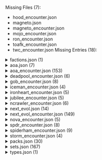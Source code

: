 Missing Files (7):
- hood_encounter.json
- magneto.json
- magneto_encounter.json
- mojo_encounter.json
- ron_encounter.json
- toafk_encounter.json
- twc_encounter.json
Missing Entries (18):
<details>
<summary>factions.json (1)</summary>

- Entry: pool (&#x27;Pool)
</details>
<details>
<summary>aoa.json (7)</summary>

- Entry: 45171a (Mission Team)
- Entry: 45171b (Mission Team)
- Entry: 45172 (Destiny)
- Entry: 45173 (Blink)
- Entry: 45174 (Morph)
- Entry: 45175 (X-Man)
- Entry: 45176 (Desperate Measures)
</details>
<details>
<summary>aoa_encounter.json (153)</summary>

- Entry: 45059 (Unus)
- Entry: 45060 (Unus)
- Entry: 45061 (Unus)
- Entry: 45062a (Hunting Gene Traitors)
- Entry: 45062b (Hunting Gene Traitors)
- Entry: 45063 (Prelate Sidearm)
- Entry: 45064 (Prelate Armor)
- Entry: 45065 (Infinite Hunter)
- Entry: 45066 (Genetic Experiments)
- Entry: 45067 (Infinite Prelate)
- Entry: 45068 (Endless Ranks)
- Entry: 45069 (Infinite Soldier)
- Entry: 45070 (Culling the Weak)
- Entry: 45071 (Gene Pool)
- Entry: 45072 (Hunted)
- Entry: 45073 (War-Weary)
- Entry: 45074 (Targeted for Extermination)
- Entry: 45075a (Pursued by the Past)
- Entry: 45075b (Pursued by the Past)
- Entry: 45076 (Dark Design)
- Entry: 45077 (Sinister Strike)
- Entry: 45078 (Evil Alliance)
- Entry: 45079 (Nowhere is Safe)
- Entry: 45080 (Drawing Near)
- Entry: 45081a (War)
- Entry: 45081b (War)
- Entry: 45082a (Famine)
- Entry: 45082b (Famine)
- Entry: 45083a (Pestilence)
- Entry: 45083b (Pestilence)
- Entry: 45084a (Death)
- Entry: 45084b (Death)
- Entry: 45085a (The Horsemen of Apocalypse)
- Entry: 45085b (The Horsemen of Apocalypse)
- Entry: 45086 (The Ravages of War)
- Entry: 45087 (A Time of Famine)
- Entry: 45088 (Plague and Pestilence)
- Entry: 45089 (The Specter of Death)
- Entry: 45090 (Golden Horse)
- Entry: 45091 (Metal Wings)
- Entry: 45092 (Horseman of War)
- Entry: 45093 (Horseman of Famine)
- Entry: 45094 (Horseman of Pestilence)
- Entry: 45095 (Horseman of Death)
- Entry: 45096 (Rough Riders)
- Entry: 45097 (Ahab)
- Entry: 45098 (Hound)
- Entry: 45099 (Ahab&#x27;s Energy Spear)
- Entry: 45100 (Release the Hounds)
- Entry: 45101a (Apocalypse)
- Entry: 45101b (Apocalypse)
- Entry: 45102a (Apocalypse)
- Entry: 45102b (Apocalypse)
- Entry: 45103a (The Age of Apocalypse)
- Entry: 45103b (The Age of Apocalypse)
- Entry: 45104a (Heart of the Empire)
- Entry: 45104b (The Towering Citadel)
- Entry: 45105a (The Tyrant&#x27;s Throne)
- Entry: 45105b (No Longer Worthy)
- Entry: 45106 (Cyberpathy)
- Entry: 45107 (Biomorphing)
- Entry: 45108 (Molecular Control)
- Entry: 45109 (The Fittest)
- Entry: 45110 (Wolf Among Sheep)
- Entry: 45111 (The Apocalypse Solution)
- Entry: 45112 (Gauntlet)
- Entry: 45113 (Barrage)
- Entry: 45114 (Hard-Drive)
- Entry: 45115 (Tusk)
- Entry: 45116 (Psynapse)
- Entry: 45117 (The Dark Riders)
- Entry: 45118 (Dark Beast)
- Entry: 45119 (Dark Beast)
- Entry: 45120 (Dark Beast)
- Entry: 45121a (Dark Beast&#x27;s Bogus Journey)
- Entry: 45121b (Dark Beast&#x27;s Bogus Journey)
- Entry: 45122 (High-Tech Goggles)
- Entry: 45123 (Genetic Enhancement)
- Entry: 45124 (Cruel Experiment)
- Entry: 45125 (Evil Genius)
- Entry: 45126 (Time-Travel Shenanigans)
- Entry: 45127 (The Savage Land)
- Entry: 45128 (Pterosaur)
- Entry: 45129 (Velociraptor)
- Entry: 45130 (Giant Ape)
- Entry: 45131 (Land Out of Time)
- Entry: 45132 (Village Under Attack)
- Entry: 45133 (Genosha)
- Entry: 45134 (Magistrate)
- Entry: 45135 (Armored Unibike)
- Entry: 45136 (Genoshan Mech)
- Entry: 45137 (Escaped Mutant)
- Entry: 45138 (Police State)
- Entry: 45139 (Blue Area of the Moon)
- Entry: 45140 (Gladiator)
- Entry: 45141 (Oracle)
- Entry: 45142 (Manta)
- Entry: 45143 (Earthquake)
- Entry: 45144 (Warstar)
- Entry: 45145 (Imperial Guardsman)
- Entry: 45146 (Trial by Combat)
- Entry: 45147a (En Sabah Nur&#x27;s Pyramid)
- Entry: 45147b (En Sabah Nur&#x27;s Pyramid)
- Entry: 45148a (The Rise of Apocalypse)
- Entry: 45148b (The Rise of Apocalypse)
- Entry: 45149 (Staggering Strength)
- Entry: 45150 (Biomorphic Blast)
- Entry: 45151 (Technological Interface)
- Entry: 45152 (Giant-Sized Despot)
- Entry: 45153 (Source of Power)
- Entry: 45154 (Plugged In)
- Entry: 45155 (Giant Growth)
- Entry: 45156 (Celestial Armor)
- Entry: 45157 (Celestial Weapon)
- Entry: 45158 (Celestial Tech)
- Entry: 45159 (Ozymandias)
- Entry: 45160 (Scarab)
- Entry: 45161 (Clan Akkaba Zealot)
- Entry: 45162 (Tyrant Worship)
- Entry: 45163 (Ancient Ritual)
- Entry: 45164 (Agent of Apocalypse)
- Entry: 45165 (Worldwide Crisis)
- Entry: 45166a (Liberate the Seattle Core)
- Entry: 45166b (Liberate the Seattle Core)
- Entry: 45167a (Evacuate Survivors)
- Entry: 45167b (Evacuate Survivors)
- Entry: 45168a (Sabotage the Sea Wall)
- Entry: 45168b (Sabotage the Sea Wall)
- Entry: 45169a (Find Lost Mutants)
- Entry: 45169b (Find Lost Mutants)
- Entry: 45170a (Protect the Professor)
- Entry: 45170b (Protect the Professor)
- Entry: 45177 (North American Sea Wall)
- Entry: 45178 (Panicked Refugees)
- Entry: 45179a (Mister Sinister)
- Entry: 45179b (Mister Sinister)
- Entry: 45180a (The Shadow King)
- Entry: 45180b (The Shadow King)
- Entry: 45181a (Abyss)
- Entry: 45181b (Abyss)
- Entry: 45182a (Sugar Man)
- Entry: 45182b (Sugar Man)
- Entry: 45183a (Mikhail Rasputin)
- Entry: 45183b (Mikhail Rasputin)
- Entry: 45184a (Apocalypse)
- Entry: 45184b (Apocalypse)
- Entry: 45184c (Apocalypse)
- Entry: 45185a (Apocalypse)
- Entry: 45185b (Apocalypse)
- Entry: 45185c (Apocalypse)
- Entry: 45186a (Apocalypse)
- Entry: 45186b (Apocalypse)
- Entry: 45186c (Apocalypse)
</details>
<details>
<summary>deadpool_encounter.json (6)</summary>

- Entry: 44037 (Crisis of Infinite Deadpools)
- Entry: 44038 (Dreadpool)
- Entry: 44039 (Dreadful Deeds)
- Entry: 44040 (Anti-Regeneration Ray)
- Entry: 44041 (&#x27;Pool-ized)
- Entry: 44042 (Metacidal Tendencies)
</details>
<details>
<summary>gob_encounter.json (8)</summary>

- Entry: 02004a (Hostile Takeover)
- Entry: 02004b (Hostile Takeover)
- Entry: 02005a (Corporate Acquisition)
- Entry: 02005b (Corporate Acquisition)
- Entry: 02017a (Unleashing the Mutagen)
- Entry: 02017b (Unleashing the Mutagen)
- Entry: 02018a (Mutagen Cloud)
- Entry: 02018b (Mutagen Cloud)
</details>
<details>
<summary>iceman_encounter.json (4)</summary>

- Entry: 46029 (Sauron)
- Entry: 46030 (Sauron Lives!)
- Entry: 46031 (Life Drain)
- Entry: 46032 (The Eye of Sauron)
</details>
<details>
<summary>ironheart_encounter.json (5)</summary>

- Entry: 29036 (Feedback Loop)
- Entry: 29037 (Zzzax)
- Entry: 29038 (Haywire)
- Entry: 29039 (Air Static)
- Entry: 29040 (Zzzap!)
</details>
<details>
<summary>jubilee_encounter.json (5)</summary>

- Entry: 47030 (Arcade)
- Entry: 47031 (Welcome to Murderworld)
- Entry: 47032 (Arcade&#x27;s Funhouse)
- Entry: 47033 (Hall of Mirrors)
- Entry: 47034 (Elaborate Trap)
</details>
<details>
<summary>ncrawler_encounter.json (6)</summary>

- Entry: 48033 (The Crazy Gang)
- Entry: 48034 (Queen of Hearts)
- Entry: 48035 (Jester)
- Entry: 48036 (Executioner)
- Entry: 48037 (Tweedledope)
- Entry: 48038 (&quot;Off with His Head!&quot;)
</details>
<details>
<summary>next_evol.json (14)</summary>

- Entry: 40190a (Assemble the Team)
- Entry: 40190b (Team Assembled)
- Entry: 40191a (Establish Safehouse)
- Entry: 40191b (Safehouse Established)
- Entry: 40192a (Gear Up)
- Entry: 40192b (Geared Up)
- Entry: 40193a (Mission Prep)
- Entry: 40193b (Mission Prepped)
- Entry: 40194a (Practice Maneuvers)
- Entry: 40194b (Practiced Maneuvers)
- Entry: 40195a (Prepare Defenses)
- Entry: 40195b (Prepared Defenses)
- Entry: 40196 (Pouches)
- Entry: 40197 (Safehouse)
</details>
<details>
<summary>next_evol_encounter.json (149)</summary>

- Entry: 40070a (Arclight)
- Entry: 40070b (Arclight)
- Entry: 40071a (Blockbuster)
- Entry: 40071b (Blockbuster)
- Entry: 40072a (Chimera)
- Entry: 40072b (Chimera)
- Entry: 40073a (Greycrow)
- Entry: 40073b (Greycrow)
- Entry: 40074a (Harpoon)
- Entry: 40074b (Harpoon)
- Entry: 40075a (Riptide)
- Entry: 40075b (Riptide)
- Entry: 40076a (Vertigo)
- Entry: 40076b (Vertigo)
- Entry: 40077a (Knock, Knock)
- Entry: 40077b (Knock, Knock)
- Entry: 40078a (Mutant Massacre)
- Entry: 40078b (Mutant Massacre)
- Entry: 40079 (Morlock)
- Entry: 40080 (Hide!)
- Entry: 40081a (Routed)
- Entry: 40081b (Routed)
- Entry: 40082 (Bolstered by Wrath)
- Entry: 40083 (Pushed to the Limit)
- Entry: 40084 (By Any Means)
- Entry: 40085 (In the Midst of Chaos)
- Entry: 40086 (Maraudin&#x27; Ain&#x27;t Easy)
- Entry: 40087 (Territorial Control)
- Entry: 40088 (Back in Action)
- Entry: 40089 (Seek the Weak)
- Entry: 40090 (Heavy Armament)
- Entry: 40091 (Titanium Exoskeleton)
- Entry: 40092 (Inhibitor Collar)
- Entry: 40093 (The Senator&#x27;s Support)
- Entry: 40094 (Arclight)
- Entry: 40095 (Blockbuster)
- Entry: 40096 (Chimera)
- Entry: 40097 (Greycrow)
- Entry: 40098 (Harpoon)
- Entry: 40099 (Riptide)
- Entry: 40100 (Vertigo)
- Entry: 40101 (Mutant Slayers)
- Entry: 40102 (Bound by Business)
- Entry: 40103a (Gotta Get Away)
- Entry: 40103b (Gotta Get Away)
- Entry: 40104a (Escaping with Hope)
- Entry: 40104b (Escaping with Hope)
- Entry: 40105a (Hope&#x27;s Captor)
- Entry: 40105b (Hope&#x27;s Captor)
- Entry: 40106 (Hidden in the Clutter)
- Entry: 40107 (Favored Weapon)
- Entry: 40108 (Bushwhack)
- Entry: 40109 (Pure Force)
- Entry: 40110 (Dizzying Deeds)
- Entry: 40111 (Tag Team)
- Entry: 40112 (Gorgeous George)
- Entry: 40113 (Hairbag)
- Entry: 40114 (Ramrod)
- Entry: 40115 (Ruckus)
- Entry: 40116 (Slab)
- Entry: 40117 (Get Nasty)
- Entry: 40118 (Juggernaut)
- Entry: 40119 (Juggernaut)
- Entry: 40120 (Juggernaut)
- Entry: 40121a (The Unstoppable Juggernaut)
- Entry: 40121b (The Unstoppable Juggernaut)
- Entry: 40122a (Juggernaut&#x27;s Helmet)
- Entry: 40122b (Juggernaut Exposed)
- Entry: 40123 (Head of Steam)
- Entry: 40124 (Building Momentum)
- Entry: 40125 (Breakthrough)
- Entry: 40126 (Flatten)
- Entry: 40127 (Ground Pound)
- Entry: 40128 (Trample)
- Entry: 40129 (Cyttorak&#x27;s Exemplar)
- Entry: 40130 (Hope Summers)
- Entry: 40131 (Captive Hope)
- Entry: 40132 (Black Tom Cassidy)
- Entry: 40133 (Creeping Willow)
- Entry: 40134 (Making Green)
- Entry: 40135 (A Sound Thrashing)
- Entry: 40136 (Mister Sinister)
- Entry: 40137 (Mister Sinister)
- Entry: 40138 (Mister Sinister)
- Entry: 40139a (Sinister Intent)
- Entry: 40139b (Sinister Intent)
- Entry: 40140a (Taking Off)
- Entry: 40140b (Taking Off)
- Entry: 40141a (Bulking Up)
- Entry: 40141b (Bulking Up)
- Entry: 40142a (Focusing In)
- Entry: 40142b (Focusing In)
- Entry: 40143a (Sinister Ends)
- Entry: 40143b (Sinister Ends)
- Entry: 40144 (Sinister Disguise)
- Entry: 40145 (Sinister Soldier)
- Entry: 40146 (Teleported Away)
- Entry: 40147 (Genetic Mastery)
- Entry: 40148 (Molecular Control)
- Entry: 40149 (Sinister Schemes)
- Entry: 40150 (Sinister Strike)
- Entry: 40151 (Flight)
- Entry: 40152 (Aerial Bombardment)
- Entry: 40153 (Out of Reach)
- Entry: 40154 (High Ground)
- Entry: 40155 (Super Strength)
- Entry: 40156 (Impervious)
- Entry: 40157 (Thrown Object)
- Entry: 40158 (&quot;I&#x27;ll Take That&quot;)
- Entry: 40159 (Telepathy)
- Entry: 40160 (Manufactured Drama)
- Entry: 40161 (Sowing Discord)
- Entry: 40162 (One Step Ahead)
- Entry: 40163 (Stryfe)
- Entry: 40164 (Stryfe)
- Entry: 40165 (Stryfe)
- Entry: 40166a (Uncontrollable Power)
- Entry: 40166b (Uncontrollable Power)
- Entry: 40167a (Left to Your Fate)
- Entry: 40167b (Left to Your Fate)
- Entry: 40168a (Stryfe&#x27;s Grasp)
- Entry: 40168b (Living Bomb)
- Entry: 40169 (Mental Transferal)
- Entry: 40170 (Mind Alteration)
- Entry: 40171 (Mind Trap)
- Entry: 40172 (Psionic Amnesia)
- Entry: 40173 (Psychic Inertia)
- Entry: 40174 (Zero)
- Entry: 40175 (Cerebral Erasure)
- Entry: 40176 (Telepathic Camouflage)
- Entry: 40177 (Psionic Surge)
- Entry: 40178 (Psychic Override)
- Entry: 40179 (Telekinetic Wave)
- Entry: 40180 (Strobe)
- Entry: 40181 (Tempo)
- Entry: 40182 (Thumbelina)
- Entry: 40183 (Wildside)
- Entry: 40184 (Extreme Measures)
- Entry: 40185 (Dragoness)
- Entry: 40186 (Forearm)
- Entry: 40187 (Reaper)
- Entry: 40188 (Samurai)
- Entry: 40189 (Mutant Insurrection)
- Entry: 40198 (Lady Mastermind)
- Entry: 40199 (Malice)
- Entry: 40200 (Scrambler)
- Entry: 40201 (Vanisher)
- Entry: 40202 (Under Pressure)
- Entry: 40203 (Overburdened)
</details>
<details>
<summary>nova_encounter.json (5)</summary>

- Entry: 28028 (Armored Assault)
- Entry: 28029 (Armadillo)
- Entry: 28030 (Rollin&#x27;, Rollin&#x27;)
- Entry: 28031 (Tough and Tumble)
- Entry: 28032 (Tough It Out)
</details>
<details>
<summary>spdr_encounter.json (8)</summary>

- Entry: 31030 (Grand Larceny)
- Entry: 31031 (Bombshell)
- Entry: 31032 (Electro)
- Entry: 31033 (Hobgoblin)
- Entry: 31034 (Iron Spider)
- Entry: 31035 (Sandman)
- Entry: 31036 (Spot)
- Entry: 31037 (Surge in Crime)
</details>
<details>
<summary>spiderham_encounter.json (9)</summary>

- Entry: 30030 (Hunting the Spider-Totems)
- Entry: 30031 (Bora)
- Entry: 30032 (Brix)
- Entry: 30033 (Daemos)
- Entry: 30034 (Jennix)
- Entry: 30035 (Karn)
- Entry: 30036 (Morlun)
- Entry: 30037 (Solus)
- Entry: 30038 (Verna)
</details>
<details>
<summary>storm_encounter.json (4)</summary>

- Entry: 36036 (The Shadow King)
- Entry: 36037 (Ruler of the Astral Plane)
- Entry: 36038 (Possessed)
- Entry: 36039 (Astral Attack)
</details>
<details>
<summary>packs.json (30)</summary>

- Entry: stld (Star-Lord)
- Entry: gam (Gamora)
- Entry: drax (Drax)
- Entry: nebu (Nebula)
- Entry: warm (War Machine)
- Entry: hood (The Hood)
- Entry: valk (Valkyrie)
- Entry: sm (Sinister Motives)
- Entry: nova (Nova)
- Entry: ironheart (Ironheart)
- Entry: spiderham (Spider-Ham)
- Entry: spdr (SP//dr)
- Entry: mut_gen (Mutant Genesis)
- Entry: cyclops (Cyclops)
- Entry: phoenix (Phoenix)
- Entry: wolv (Wolverine)
- Entry: storm (Storm)
- Entry: gambit (Gambit)
- Entry: rogue (Rogue)
- Entry: mojo (Mojo Mania)
- Entry: next_evol (NeXt Evolution)
- Entry: psylocke (Psylocke)
- Entry: angel (Angel)
- Entry: x23 (X-23)
- Entry: deadpool (Deadpool)
- Entry: aoa (Age of Apocalypse)
- Entry: iceman (Iceman)
- Entry: jubilee (Jubilee)
- Entry: ncrawler (Nightcrawler)
- Entry: magneto (Magneto)
</details>
<details>
<summary>sets.json (167)</summary>

- Entry: nebu (Nebula)
- Entry: nebu_nemesis (Nebula Nemesis)
- Entry: warm (War Machine)
- Entry: warm_nemesis (War Machine Nemesis)
- Entry: the_hood (The Hood)
- Entry: beasty_boys (Beasty Boys)
- Entry: brothers_grimm (Brothers Grimm)
- Entry: crossfire_crew (Crossfire&#x27;s Crew)
- Entry: mister_hyde (Mister Hyde)
- Entry: ransacked_armory (Ransacked Armory)
- Entry: state_of_emergency (State of Emergency)
- Entry: streets_of_mayhem (Streets of Mayhem)
- Entry: sinister_syndicate (Sinister Syndicate)
- Entry: wrecking_crew_modular (Wrecking Crew)
- Entry: standard_ii (Standard II)
- Entry: expert_ii (Expert II)
- Entry: valk (Valkyrie)
- Entry: valk_nemesis (Valkyrie Nemesis)
- Entry: ghost_spider (Ghost-Spider)
- Entry: ghost_spider_nemesis (Ghost-Spider Nemesis)
- Entry: spider_man_morales (Spider-Man - Miles Morales)
- Entry: spider_man_morales_nemesis (Spider-Man - Morales Nemesis)
- Entry: sandman (Sandman)
- Entry: venom (Venom)
- Entry: mysterio (Mysterio)
- Entry: sinister_six (Sinister Six)
- Entry: venom_goblin (Venom Goblin)
- Entry: city_in_chaos (City in Chaos)
- Entry: down_to_earth (Down to Earth)
- Entry: goblin_gear (Goblin Gear)
- Entry: guerrilla_tactics (Guerrilla Tactics)
- Entry: osborn_tech (Osborn Tech)
- Entry: personal_nightmare (Personal Nightmare)
- Entry: sinister_assault (Sinister Assault)
- Entry: symbiotic_strength (Symbiotic Strength)
- Entry: whispers_of_paranoia (Whispers of Paranoia)
- Entry: bad_publicity (Bad Publicity)
- Entry: community_service (Community Service)
- Entry: snitches_get_stitches (Snitches get Stitches)
- Entry: shield_tech (Shield Tech)
- Entry: nova (Nova)
- Entry: nova_nemesis (Nova Nemesis)
- Entry: armadillo (Armadillo)
- Entry: ironheart (Ironheart)
- Entry: ironheart_nemesis (Ironheart Nemesis)
- Entry: zzzax (Zzzax)
- Entry: spiderham (Spider-Ham)
- Entry: spiderham_nemesis (Spider-Ham Nemesis)
- Entry: inheritors (The Inheritors)
- Entry: spdr (SP//dr)
- Entry: spdr_nemesis (SP//dr Nemesis)
- Entry: ironspider_sinister (Iron Spider&#x27;s Sinister Six)
- Entry: colossus (Colossus)
- Entry: colossus_nemesis (Colossus Nemesis)
- Entry: shadowcat (Shadowcat)
- Entry: shadowcat_nemesis (Shadowcat Nemesis)
- Entry: sabretooth (Sabretooth)
- Entry: project_wideawake (Project Wideawake)
- Entry: master_mold (Master Mold)
- Entry: mansion_attack (Mansion Attack)
- Entry: magneto_villain (Magneto)
- Entry: brotherhood (Brotherhood)
- Entry: mystique (Mystique)
- Entry: zero_tolerance (Zero Tolerance)
- Entry: sentinels (Sentinels)
- Entry: acolytes (Acolytes)
- Entry: future_past (Future Past)
- Entry: mut_gen_campaign (Mutant Genesis Campaign)
- Entry: brawler (Brawler)
- Entry: commander (Commander)
- Entry: defender (Defender)
- Entry: peacekeeper (Peacekeeper)
- Entry: cyclops (Cyclops)
- Entry: cyclops_nemesis (Cyclops Nemesis)
- Entry: phoenix (Phoenix)
- Entry: phoenix_nemesis (Phoenix Nemesis)
- Entry: wolverine (Wolverine)
- Entry: wolverine_nemesis (Wolverine Nemesis)
- Entry: deathstrike (Deathstrike)
- Entry: storm (Storm)
- Entry: weather (Weather)
- Entry: storm_nemesis (Storm Nemesis)
- Entry: shadow_king (Shadow King)
- Entry: magog (Magog)
- Entry: spiral (Spiral)
- Entry: mojo (Mojo)
- Entry: crime (Crime)
- Entry: fantasy (Fantasy)
- Entry: horror (Horror)
- Entry: sci-fi (Sci-Fi)
- Entry: sitcom (Sitcom)
- Entry: western (Western)
- Entry: longshot (Longshot)
- Entry: gambit (Gambit)
- Entry: gambit_nemesis (Gambit Nemesis)
- Entry: exodus (Exodus)
- Entry: rogue (Rogue)
- Entry: rogue_nemesis (Rogue Nemesis)
- Entry: reavers (Reavers)
- Entry: cable (Cable)
- Entry: cable_nemesis (Cable Nemesis)
- Entry: domino (Domino)
- Entry: domino_nemesis (Domino Nemesis)
- Entry: marauders (Marauders)
- Entry: morlock_siege (Morlock Siege)
- Entry: military_grade (Military Grade)
- Entry: mutant_slayers (Mutant Slayers)
- Entry: on_the_run (On the Run)
- Entry: nasty_boys (Nasty Boys)
- Entry: juggernaut (Juggernaut)
- Entry: hope_summers (Hope Summers)
- Entry: black_tom_cassidy (Black Tom Cassidy)
- Entry: mister_sinister (Mister Sinister)
- Entry: flight (Flight)
- Entry: super_strength (Super Strength)
- Entry: telepathy (Telepathy)
- Entry: stryfe (Stryfe)
- Entry: extreme_measures (Extreme Measures)
- Entry: mutant_insurrection (Mutant Insurrection)
- Entry: next_evol_campaign (Next Evolution Campaign)
- Entry: psylocke (Psylocke)
- Entry: psylocke_nemesis (Psylocke Nemesis)
- Entry: angel (Angel)
- Entry: angel_nemesis (Angel Nemesis)
- Entry: x23 (X-23)
- Entry: x23_nemesis (X-23 Nemesis)
- Entry: deadpool (Deadpool)
- Entry: deadpool_nemesis (Deadpool Nemesis)
- Entry: dreadpool (Dreadpool)
- Entry: bishop (Bishop)
- Entry: bishop_nemesis (Bishop Nemesis)
- Entry: magik (Magik)
- Entry: magik_nemesis (Magik Nemesis)
- Entry: unus (Unus)
- Entry: infinites (Infinites)
- Entry: dystopian_nightmare (Dystopian Nightmare)
- Entry: standard_iii (Standard III)
- Entry: four_horsemen (Four Horsemen)
- Entry: hounds (Hounds)
- Entry: apocalypse (Apocalypse)
- Entry: dark_riders (Dark Riders)
- Entry: dark_beast (Dark Beast)
- Entry: savage_land (Savage Land)
- Entry: genosha (Genosha)
- Entry: blue_moon (Blue Moon)
- Entry: en_sabah_nur (En Sabah Nur)
- Entry: celestial_tech (Celestial Tech)
- Entry: clan_akkaba (Clan Akkaba)
- Entry: age_of_apocalypse (Age of Apocalypse)
- Entry: aoa_mission (Mission)
- Entry: aoa_basic_campaign (Campaign)
- Entry: aoa_campaign (Campaign)
- Entry: overseer (Overseer)
- Entry: prelates (Prelates)
- Entry: iceman (Iceman)
- Entry: frostbite (Frostbite)
- Entry: iceman_nemesis (Iceman Nemesis)
- Entry: sauron (Sauron)
- Entry: jubilee (Jubilee)
- Entry: jubilee_nemesis (Jubilee Nemesis)
- Entry: arcade (Arcade)
- Entry: nightcrawler (Nightcrawler)
- Entry: nightcrawler_nemesis (Nightcrawler Nemesis)
- Entry: crazy_gang (Crazy Gang)
- Entry: magneto (Magneto)
- Entry: magneto_nemesis (Magneto Nemesis)
- Entry: hellfire (Hellfire)
</details>
<details>
<summary>types.json (1)</summary>

- Entry: player_side_scheme (Player Side Scheme)
</details>
